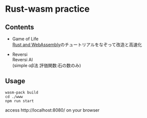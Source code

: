 # Rust-wasm practice

## Contents
- Game of Life  
  <a href="https://rustwasm.github.io/docs/book/game-of-life/introduction.html">Rust and WebAssembly</a>のチュートリアルをなぞって改造と高速化
  
- Reversi  
  Reversi AI  
  (simple αβ法 評価関数:石の数のみ)

## Usage
```
wasm-pack build
cd ./www
npm run start
```
access http://localhost:8080/ on your browser

